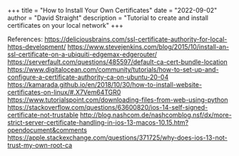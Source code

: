 
+++
title = "How to Install Your Own Certificates"
date = "2022-09-02"
author = "David Straight"
description = "Tutorial to create and install certificates on your local network"
+++


References:
https://deliciousbrains.com/ssl-certificate-authority-for-local-https-development/
https://www.stevejenkins.com/blog/2015/10/install-an-ssl-certificate-on-a-ubiquiti-edgemax-edgerouter/
https://serverfault.com/questions/485597/default-ca-cert-bundle-location
https://www.digitalocean.com/community/tutorials/how-to-set-up-and-configure-a-certificate-authority-ca-on-ubuntu-20-04
https://kamarada.github.io/en/2018/10/30/how-to-install-website-certificates-on-linux/#.X7Vem64TGR0
https://www.tutorialspoint.com/downloading-files-from-web-using-python
https://stackoverflow.com/questions/63600820/ios-14-self-signed-certificate-not-trustable
http://blog.nashcom.de/nashcomblog.nsf/dx/more-strict-server-certificate-handling-in-ios-13-macos-10.15.htm?opendocument&comments
https://apple.stackexchange.com/questions/371725/why-does-ios-13-not-trust-my-own-root-ca


